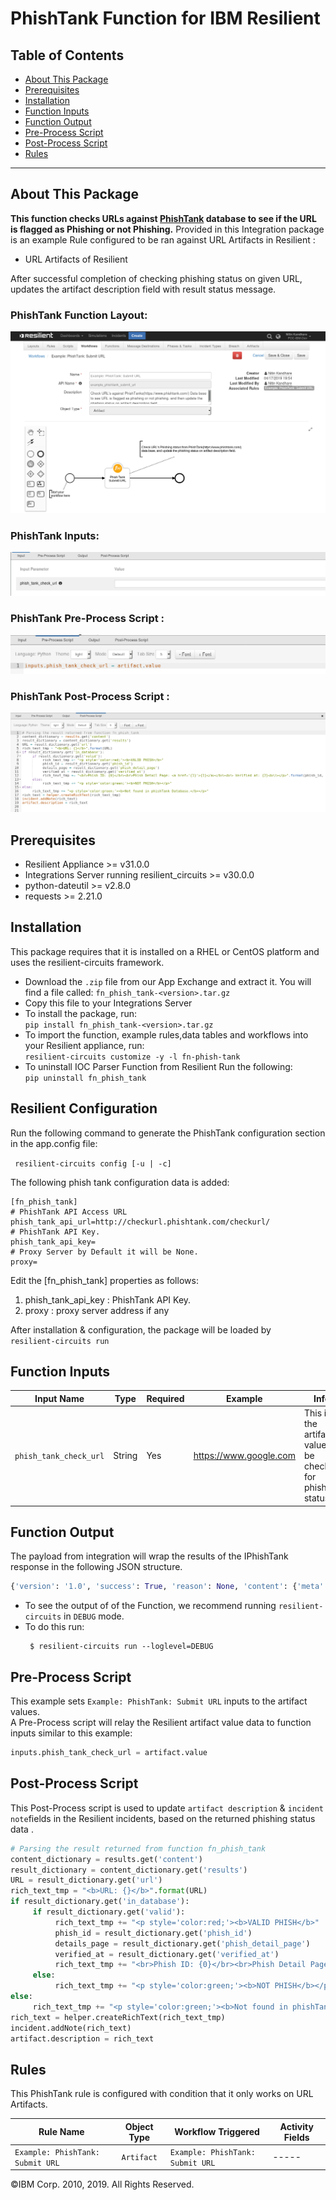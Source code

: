 # PhishTank Function for IBM Resilient  
  
## Table of Contents    
- [About This Package](#about-this-package)  
 - [Prerequisites](#prerequisites)  
 - [Installation](#installation)  
 - [Function Inputs](#function-inputs)  
 - [Function Output](#function-output)  
 - [Pre-Process Script](#pre-process-script)  
 - [Post-Process Script](#post-process-script)  
 - [Rules](#rules)  
 ---  
 ## About This Package  
 
**This function checks URLs against [PhishTank](https://www.phishtank.com/) database to see if the URL is flagged as Phishing or not Phishing.**
Provided in this Integration package is an example Rule configured to be ran against URL Artifacts in Resilient :   
   * URL Artifacts of Resilient   

  
After successful completion of checking phishing status on given URL, updates the artifact description field with result status message.
  
### PhishTank Function Layout:  
![screenshot](screenshots/1.png)
    
### PhishTank Inputs:  
![screenshot](screenshots/2.png)  
  
### PhishTank Pre-Process Script :
![screenshot](screenshots/3.png)  
  
### PhishTank Post-Process Script :
![screenshot](screenshots/4.png)

## Prerequisites
* Resilient Appliance >= v31.0.0  
* Integrations Server running resilient_circuits >= v30.0.0
* python-dateutil >= v2.8.0  
* requests >=  2.21.0

## Installation
This package requires that it is installed on a RHEL or CentOS platform and uses the resilient-circuits framework.  
* Download the `.zip` file from our App Exchange and extract it. You will find a file called: `fn_phish_tank-<version>.tar.gz`  
* Copy this file to your Integrations Server  
 * To install the package, run:     
 `pip install fn_phish_tank-<version>.tar.gz`  
 * To import the function, example rules,data tables and workflows into your Resilient	appliance, run:   
   `resilient-circuits customize -y -l fn-phish-tank`    
 * To uninstall IOC Parser Function from Resilient Run the following:    
    `pip uninstall fn_phish_tank`
    
## Resilient Configuration 

Run the following command to generate the PhishTank  configuration section in the app.config file:    
    
` resilient-circuits config [-u | -c]`   

The following phish tank configuration data is added:    
```                   
[fn_phish_tank]
# PhishTank API Access URL
phish_tank_api_url=http://checkurl.phishtank.com/checkurl/
# PhishTank API Key.
phish_tank_api_key=
# Proxy Server by Default it will be None.
proxy=
```  
  Edit the [fn_phish_tank] properties as follows:  
        
 1. phish_tank_api_key : PhishTank API Key. 
 2. proxy : proxy server address if any 
        
After installation & configuration, the package will be loaded by   
`resilient-circuits run`    

## Function Inputs
|Input Name    |Type          |Required  |Example   | Info |  
|---------------|-----------|-----------|----------|--------| 
|`phish_tank_check_url`|  String|Yes |  https://www.google.com| This is the artifact value to be checked for phishing status.| 

## Function Output  
The payload from integration will wrap the results of the IPhishTank response in the following JSON structure.    
  
```python  
{'version': '1.0', 'success': True, 'reason': None, 'content': {'meta': {'timestamp': 1555500632000, 'serverid': 'e4934a30', 'status': 'success', 'requestid': '172.31.97.117.5cb70e583f6828.49717798'}, 'results': {'url': 'https://efir.pl/admin/js/ID/Update/', 'in_database': True, 'phish_id': '5988936', 'phish_detail_page': 'http://www.phishtank.com/phish_detail.php?phish_id=5988936', 'verified': True, 'verified_at': 1554733701000, 'valid': True}}, 'raw': '{"meta": {"timestamp": 1555500632000, "serverid": "e4934a30", "status": "success", "requestid": "172.31.97.117.5cb70e583f6828.49717798"}, "results": {"url": "https://efir.pl/admin/js/ID/Update/", "in_database": true, "phish_id": "5988936", "phish_detail_page": "http://www.phishtank.com/phish_detail.php?phish_id=5988936", "verified": true, "verified_at": 1554733701000, "valid": true}}', 'inputs': {'function_inputs': ['http://checkurl.phishtank.com/checkurl/', 'https://efir.pl/admin/js/ID/Update/', '39bee7366bdb32c74d9c328a35f33d83594046b61caea69d7dfc4367f6d9b045']}, 'metrics': {'version': '1.0', 'package': 'fn-phish-tank', 'package_version': '1.0.0', 'host': 'oc3777881733.ibm.com', 'execution_time_ms': 584, 'timestamp': '2019-04-17 17:00:32'}}
```  
* To see the output of  of the  Function, we recommend running `resilient-circuits` in `DEBUG` mode.  
* To do this run:  
    ```  
	 $ resilient-circuits run --loglevel=DEBUG 
	```
## Pre-Process Script  
 
This example sets `Example: PhishTank: Submit URL` inputs to the artifact values.  
A Pre-Process script will relay the Resilient artifact value data to function inputs similar to this example:  
```python  
inputs.phish_tank_check_url = artifact.value  
```
## Post-Process Script  
  
This Post-Process script is used to update `artifact description`  & `incident note`fields in the Resilient incidents, based on the returned phishing status data .  
```python
# Parsing the result returned from function fn_phish_tank
content_dictionary = results.get('content')
result_dictionary = content_dictionary.get('results')
URL = result_dictionary.get('url')
rich_text_tmp = "<b>URL: {}</b>".format(URL)
if result_dictionary.get('in_database'):
     if result_dictionary.get('valid'):
          rich_text_tmp += "<p style='color:red;'><b>VALID PHISH</b>"
          phish_id = result_dictionary.get('phish_id')
          details_page = result_dictionary.get('phish_detail_page')
          verified_at = result_dictionary.get('verified_at')
          rich_text_tmp += "<br>Phish ID: {0}</br><br>Phish Detail Page: <a href='{1}'>{1}</a></br><br> Verified at: {2}<br/></p>".format(phish_id, details_page, str(verified_at))
     else:
          rich_text_tmp += "<p style='color:green;'><b>NOT PHISH</b></p>"
else:
     rich_text_tmp += "<p style='color:green;'><b>Not found in phishTank Database.</b></p>"
rich_text = helper.createRichText(rich_text_tmp)
incident.addNote(rich_text)
artifact.description = rich_text
```

## Rules  

This PhishTank rule is configured with condition that it only works on URL Artifacts.


| Rule Name | Object Type | Workflow Triggered |Activity Fields| 
| --------- | :---------: | ------------------ |---------------|
|`Example: PhishTank: Submit URL`| `Artifact` | `Example: PhishTank: Submit URL` |-----|  

:copyright:IBM Corp. 2010, 2019. All Rights Reserved.
